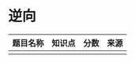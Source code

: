 # 逆向

| 题目名称     | 知识点    | 分数    |   来源 |
| --------   | -----   | ----- | :----: |
|         |       |       |      |

